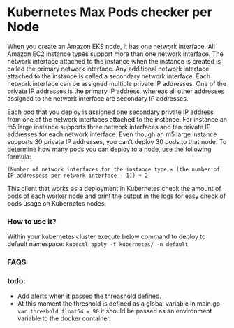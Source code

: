 # Kubernetes Max Pods checker per Node

When you create an Amazon EKS node, it has one network interface. All Amazon EC2 instance types support more than one network interface. The network interface attached to the instance when the instance is created is called the primary network interface. Any additional network interface attached to the instance is called a secondary network interface. Each network interface can be assigned multiple private IP addresses. One of the private IP addresses is the primary IP address, whereas all other addresses assigned to the network interface are secondary IP addresses.

Each pod that you deploy is assigned one secondary private IP address from one of the network interfaces attached to the instance. For instance an m5.large instance supports three network interfaces and ten private IP addresses for each network interface. Even though an m5.large instance supports 30 private IP addresses, you can’t deploy 30 pods to that node. To determine how many pods you can deploy to a node, use the following formula:

`(Number of network interfaces for the instance type × (the number of IP addressess per network interface - 1)) + 2`


This client that works as a deployment in Kubernetes check the amount of pods of each worker node and print the output in the logs for easy check of pods usage on Kubernetes nodes.

### How to use it?

Within your kubernetes cluster execute below command to deploy to default namespace:
`kubectl apply -f kubernetes/ -n default`


### FAQS


### todo: 

- Add alerts when it passed the threashold defined.
- At this moment the threshold is defined as a global variable in main.go `var threshold float64 = 90` it should be passed as an environment variable to the docker container.